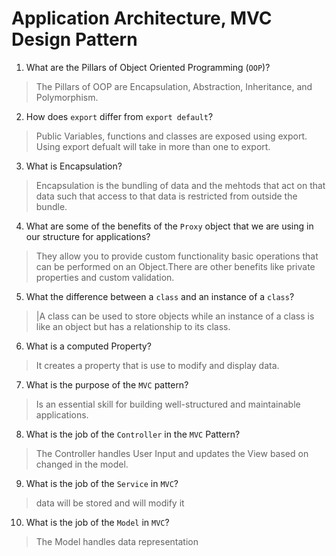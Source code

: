 # Application Architecture, MVC Design Pattern
01. What are the Pillars of Object Oriented Programming (`OOP`)?
  
  > The Pillars of OOP are Encapsulation, Abstraction, Inheritance, and Polymorphism.

02. How does `export` differ from `export default`?
  
  > Public Variables, functions and classes are exposed using export. Using export defualt will take in more than one to export. 

03. What is Encapsulation?
  
  > Encapsulation is the bundling of data and the mehtods that act on that data such that access to that data is restricted from outside the bundle.

04. What are some of the benefits of the `Proxy` object that we are using in our structure for applications?
  
  > They allow you to provide custom functionality basic operations that can be performed on an Object.There are other benefits like private properties and custom validation.

05. What the difference between a `class` and an instance of a `class`?
  
  > |A class can be used to store objects while an instance of a class is like an object but has a relationship to its class.

06. What is a computed Property?
  
  > It creates a property that is use to modify and display data. 

07. What is the purpose of the `MVC` pattern?
  
  > Is an essential skill for building well-structured and maintainable applications. 

08. What is the job of the `Controller` in the `MVC` Pattern?
  
  > The Controller handles User Input and updates the View based on changed in the model.

09. What is the job of the `Service` in `MVC`?
  
  > data will be stored and will modify it

10. What is the job of the `Model` in `MVC`?
  
  > The Model handles data representation
